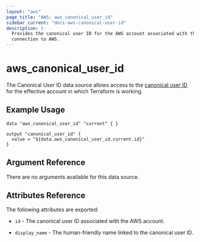 ```yaml
---
layout: "aws"
page_title: "AWS: aws_canonical_user_id"
sidebar_current: "docs-aws-canonical-user-id"
description: |-
  Provides the canonical user ID for the AWS account associated with the provider
  connection to AWS.
---
```


# aws\_canonical\_user\_id

The Canonical User ID data source allows access to the [canonical user ID](http://docs.aws.amazon.com/general/latest/gr/acct-identifiers.html)
for the effective account in which Terraform is working.

## Example Usage

```
data "aws_canonical_user_id" "current" { }

output "canonical_user_id" {
  value = "${data.aws_canonical_user_id.current.id}"
}
```

## Argument Reference

There are no arguments available for this data source.

## Attributes Reference

The following attributes are exported:

* `id` - The canonical user ID associated with the AWS account.

* `display_name` - The human-friendly name linked to the canonical user ID.
